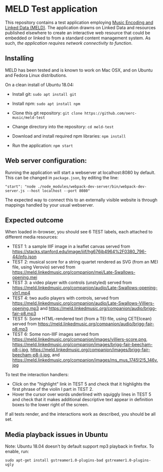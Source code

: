 MELD Test application
=====================
This repository contains a test application employing [Music Encoding and Linked Data (MELD)](http://github.com/oerc-music/meld). The application drawns on Linked Data and resources published elsewhere to create an interactive web resource that could be embedded or linked to from a standard content management system. As such, *the application requires network connectivity to function*.

Installing
-----------
MELD has been tested and is known to work on Mac OSX, and on Ubuntu and Fedora Linux distributions.

On a clean install of Ubuntu 18.04: 
* Install git:
``sudo apt install git``

* Install npm:
``sudo apt install npm``

* Clone this git repository:
``git clone https://github.com/oerc-music/meld-test``

* Change directory into the repository:
``cd meld-test``

* Download and install required npm libraries:
``npm install``

* Run the application:
`npm start`

Web server configuration:
----
Running the application will start a webserver at localhost:8080 by default. 
This can be changed in `package.json`, by editing the line:

 `"start": "node ./node_modules/webpack-dev-server/bin/webpack-dev-server.js --host localhost --port 8080"`
 
The expected way to connect this to an externally visible website is through
mappings handled by your usual webserver.

Expected outcome
----------------
When loaded in-browser, you should see 6 TEST labels, each attached to different media resources:

* TEST 1: a sample IIIF image in a leaflet canvas served from https://stacks.stanford.edu/image/iiif/hg676jb4964%2F0380_796-44/info.json
* TEST 2: musical score for a string quartet rendered as SVG (from an MEI file, using Verovio) served from https://meld.linkedmusic.org/companion/mei/Late-Swallows-opening.mei
* TEST 3: a video player with controls (unstyled) served from https://meld.linkedmusic.org/companion/audio/Late-Swallows-opening-vln1.mp4
* TEST 4: two audio players with controls, served from https://meld.linkedmusic.org/companion/audio/Late-Swallows-Villiers-opening.mp3 and https://meld.linkedmusic.org/companion/audio/brigg-fair-p8.mp3
* TEST 5: Some HTML-rendered text (from a TEI file, using CETEIcean) served from https://meld.linkedmusic.org/companion/audio/brigg-fair-p8.mp3
* TEST 6: Some non-IIIF images served from https://meld.linkedmusic.org/companion/images/villiers-score.png, https://meld.linkedmusic.org/companion/images/brigg-fair-beecham-p8-i.jpg, https://meld.linkedmusic.org/companion/images/brigg-fair-beecham-p8-ii.jpg, and https://meld.linkedmusic.org/companion/images/ms_mus_1745!2!5_146v.jpg

To test the interaction handlers:
* Click on the "highlight" link in TEST 5 and check that it highlights the first phrase of the violin I part in TEST 2.
* Hover the cursor over words underlined with squiggly lines in TEST 5 and check that it makes additional descriptive text appear in definition boxes to the lower right of the screen. 

If all tests render, and the interactions work as described, you should be all set.

Media playback issues in Ubuntu
---
Note: Ubuntu 18.04 doesn't by default support mp3 playback in firefox. To enable, run:

`sudo apt-get install gstreamer1.0-plugins-bad gstreamer1.0-plugins-ugly`
